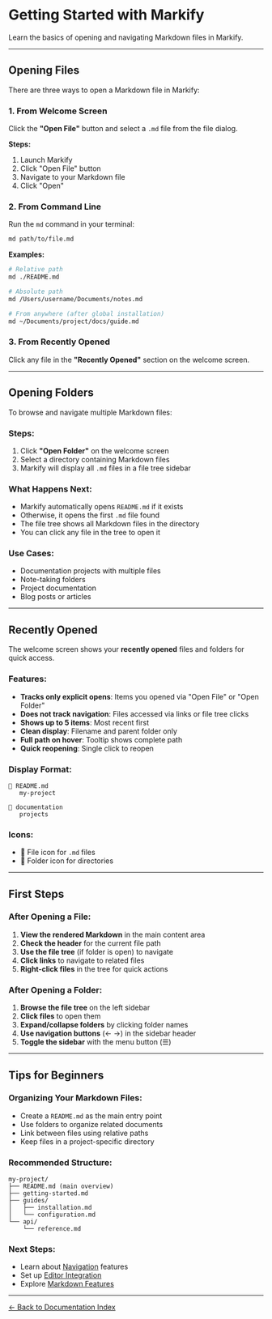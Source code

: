 # Getting Started with Markify

Learn the basics of opening and navigating Markdown files in Markify.

---

## Opening Files

There are three ways to open a Markdown file in Markify:

### 1. From Welcome Screen

Click the **"Open File"** button and select a `.md` file from the file dialog.

**Steps:**
1. Launch Markify
2. Click "Open File" button
3. Navigate to your Markdown file
4. Click "Open"

### 2. From Command Line

Run the `md` command in your terminal:

```bash
md path/to/file.md
```

**Examples:**
```bash
# Relative path
md ./README.md

# Absolute path
md /Users/username/Documents/notes.md

# From anywhere (after global installation)
md ~/Documents/project/docs/guide.md
```

### 3. From Recently Opened

Click any file in the **"Recently Opened"** section on the welcome screen.

---

## Opening Folders

To browse and navigate multiple Markdown files:

### Steps:
1. Click **"Open Folder"** on the welcome screen
2. Select a directory containing Markdown files
3. Markify will display all `.md` files in a file tree sidebar

### What Happens Next:
- Markify automatically opens `README.md` if it exists
- Otherwise, it opens the first `.md` file found
- The file tree shows all Markdown files in the directory
- You can click any file in the tree to open it

### Use Cases:
- Documentation projects with multiple files
- Note-taking folders
- Project documentation
- Blog posts or articles

---

## Recently Opened

The welcome screen shows your **recently opened** files and folders for quick access.

### Features:
- **Tracks only explicit opens**: Items you opened via "Open File" or "Open Folder"
- **Does not track navigation**: Files accessed via links or file tree clicks
- **Shows up to 5 items**: Most recent first
- **Clean display**: Filename and parent folder only
- **Full path on hover**: Tooltip shows complete path
- **Quick reopening**: Single click to reopen

### Display Format:
```
📄 README.md
   my-project

📁 documentation
   projects
```

### Icons:
- 📄 File icon for `.md` files
- 📁 Folder icon for directories

---

## First Steps

### After Opening a File:

1. **View the rendered Markdown** in the main content area
2. **Check the header** for the current file path
3. **Use the file tree** (if folder is open) to navigate
4. **Click links** to navigate to related files
5. **Right-click files** in the tree for quick actions

### After Opening a Folder:

1. **Browse the file tree** on the left sidebar
2. **Click files** to open them
3. **Expand/collapse folders** by clicking folder names
4. **Use navigation buttons** (← →) in the sidebar header
5. **Toggle the sidebar** with the menu button (☰)

---

## Tips for Beginners

### Organizing Your Markdown Files:
- Create a `README.md` as the main entry point
- Use folders to organize related documents
- Link between files using relative paths
- Keep files in a project-specific directory

### Recommended Structure:
```
my-project/
├── README.md (main overview)
├── getting-started.md
├── guides/
│   ├── installation.md
│   └── configuration.md
└── api/
    └── reference.md
```

### Next Steps:
- Learn about [Navigation](./navigation.md) features
- Set up [Editor Integration](./editor-configuration.md)
- Explore [Markdown Features](./markdown-features.md)

---

[← Back to Documentation Index](./README.md)
